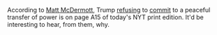 According to <a href="https://twitter.com/mattmfm/status/1309109513031757824">Matt McDermott</a>, Trump <a href="https://www.axios.com/trump-peaceful-transfer-power-election-e615d8fb-acef-4e63-9446-be1dd935464a.html">refusing</a> to <a href="https://www.nytimes.com/live/2020/09/24/us/trump-vs-biden-election?action=click&module=Top%20Stories&pgtype=Homepage#trump-shifts-the-2020-focus-by-again-threatening-to-undermine-the-democratic-process">commit</a> to a peaceful transfer of power is on page A15 of today's NYT print edition. It'd be interesting to hear, from them, why. 
